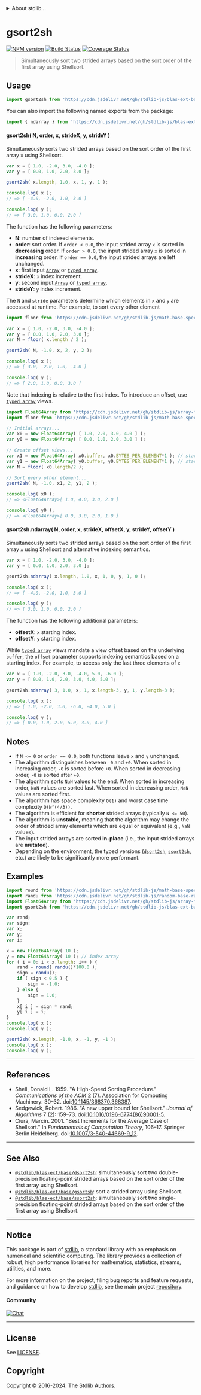 <!--

@license Apache-2.0

Copyright (c) 2020 The Stdlib Authors.

Licensed under the Apache License, Version 2.0 (the "License");
you may not use this file except in compliance with the License.
You may obtain a copy of the License at

   http://www.apache.org/licenses/LICENSE-2.0

Unless required by applicable law or agreed to in writing, software
distributed under the License is distributed on an "AS IS" BASIS,
WITHOUT WARRANTIES OR CONDITIONS OF ANY KIND, either express or implied.
See the License for the specific language governing permissions and
limitations under the License.

-->


<details>
  <summary>
    About stdlib...
  </summary>
  <p>We believe in a future in which the web is a preferred environment for numerical computation. To help realize this future, we've built stdlib. stdlib is a standard library, with an emphasis on numerical and scientific computation, written in JavaScript (and C) for execution in browsers and in Node.js.</p>
  <p>The library is fully decomposable, being architected in such a way that you can swap out and mix and match APIs and functionality to cater to your exact preferences and use cases.</p>
  <p>When you use stdlib, you can be absolutely certain that you are using the most thorough, rigorous, well-written, studied, documented, tested, measured, and high-quality code out there.</p>
  <p>To join us in bringing numerical computing to the web, get started by checking us out on <a href="https://github.com/stdlib-js/stdlib">GitHub</a>, and please consider <a href="https://opencollective.com/stdlib">financially supporting stdlib</a>. We greatly appreciate your continued support!</p>
</details>

# gsort2sh

[![NPM version][npm-image]][npm-url] [![Build Status][test-image]][test-url] [![Coverage Status][coverage-image]][coverage-url] <!-- [![dependencies][dependencies-image]][dependencies-url] -->

> Simultaneously sort two strided arrays based on the sort order of the first array using Shellsort.



<section class="usage">

## Usage

```javascript
import gsort2sh from 'https://cdn.jsdelivr.net/gh/stdlib-js/blas-ext-base-gsort2sh@deno/mod.js';
```

You can also import the following named exports from the package:

```javascript
import { ndarray } from 'https://cdn.jsdelivr.net/gh/stdlib-js/blas-ext-base-gsort2sh@deno/mod.js';
```

#### gsort2sh( N, order, x, strideX, y, strideY )

Simultaneously sorts two strided arrays based on the sort order of the first array `x` using Shellsort.

```javascript
var x = [ 1.0, -2.0, 3.0, -4.0 ];
var y = [ 0.0, 1.0, 2.0, 3.0 ];

gsort2sh( x.length, 1.0, x, 1, y, 1 );

console.log( x );
// => [ -4.0, -2.0, 1.0, 3.0 ]

console.log( y );
// => [ 3.0, 1.0, 0.0, 2.0 ]
```

The function has the following parameters:

-   **N**: number of indexed elements.
-   **order**: sort order. If `order < 0.0`, the input strided array `x` is sorted in **decreasing** order. If `order > 0.0`, the input strided array `x` is sorted in **increasing** order. If `order == 0.0`, the input strided arrays are left unchanged.
-   **x**: first input [`Array`][mdn-array] or [`typed array`][mdn-typed-array].
-   **strideX**: `x` index increment.
-   **y**: second input [`Array`][mdn-array] or [`typed array`][mdn-typed-array].
-   **strideY**: `y` index increment.

The `N` and `stride` parameters determine which elements in `x` and `y` are accessed at runtime. For example, to sort every other element

```javascript
import floor from 'https://cdn.jsdelivr.net/gh/stdlib-js/math-base-special-floor@deno/mod.js';

var x = [ 1.0, -2.0, 3.0, -4.0 ];
var y = [ 0.0, 1.0, 2.0, 3.0 ];
var N = floor( x.length / 2 );

gsort2sh( N, -1.0, x, 2, y, 2 );

console.log( x );
// => [ 3.0, -2.0, 1.0, -4.0 ]

console.log( y );
// => [ 2.0, 1.0, 0.0, 3.0 ]
```

Note that indexing is relative to the first index. To introduce an offset, use [`typed array`][mdn-typed-array] views.

```javascript
import Float64Array from 'https://cdn.jsdelivr.net/gh/stdlib-js/array-float64@deno/mod.js';
import floor from 'https://cdn.jsdelivr.net/gh/stdlib-js/math-base-special-floor@deno/mod.js';

// Initial arrays...
var x0 = new Float64Array( [ 1.0, 2.0, 3.0, 4.0 ] );
var y0 = new Float64Array( [ 0.0, 1.0, 2.0, 3.0 ] );

// Create offset views...
var x1 = new Float64Array( x0.buffer, x0.BYTES_PER_ELEMENT*1 ); // start at 2nd element
var y1 = new Float64Array( y0.buffer, y0.BYTES_PER_ELEMENT*1 ); // start at 2nd element
var N = floor( x0.length/2 );

// Sort every other element...
gsort2sh( N, -1.0, x1, 2, y1, 2 );

console.log( x0 );
// => <Float64Array>[ 1.0, 4.0, 3.0, 2.0 ]

console.log( y0 );
// => <Float64Array>[ 0.0, 3.0, 2.0, 1.0 ]
```

#### gsort2sh.ndarray( N, order, x, strideX, offsetX, y, strideY, offsetY )

Simultaneously sorts two strided arrays based on the sort order of the first array `x` using Shellsort and alternative indexing semantics.

```javascript
var x = [ 1.0, -2.0, 3.0, -4.0 ];
var y = [ 0.0, 1.0, 2.0, 3.0 ];

gsort2sh.ndarray( x.length, 1.0, x, 1, 0, y, 1, 0 );

console.log( x );
// => [ -4.0, -2.0, 1.0, 3.0 ]

console.log( y );
// => [ 3.0, 1.0, 0.0, 2.0 ]
```

The function has the following additional parameters:

-   **offsetX**: `x` starting index.
-   **offsetY**: `y` starting index.

While [`typed array`][mdn-typed-array] views mandate a view offset based on the underlying `buffer`, the `offset` parameter supports indexing semantics based on a starting index. For example, to access only the last three elements of `x`

```javascript
var x = [ 1.0, -2.0, 3.0, -4.0, 5.0, -6.0 ];
var y = [ 0.0, 1.0, 2.0, 3.0, 4.0, 5.0 ];

gsort2sh.ndarray( 3, 1.0, x, 1, x.length-3, y, 1, y.length-3 );

console.log( x );
// => [ 1.0, -2.0, 3.0, -6.0, -4.0, 5.0 ]

console.log( y );
// => [ 0.0, 1.0, 2.0, 5.0, 3.0, 4.0 ]
```

</section>

<!-- /.usage -->

<section class="notes">

## Notes

-   If `N <= 0` or `order == 0.0`, both functions leave `x` and `y` unchanged.
-   The algorithm distinguishes between `-0` and `+0`. When sorted in increasing order, `-0` is sorted before `+0`. When sorted in decreasing order, `-0` is sorted after `+0`.
-   The algorithm sorts `NaN` values to the end. When sorted in increasing order, `NaN` values are sorted last. When sorted in decreasing order, `NaN` values are sorted first.
-   The algorithm has space complexity `O(1)` and worst case time complexity `O(N^(4/3))`.
-   The algorithm is efficient for **shorter** strided arrays (typically `N <= 50`).
-   The algorithm is **unstable**, meaning that the algorithm may change the order of strided array elements which are equal or equivalent (e.g., `NaN` values).
-   The input strided arrays are sorted **in-place** (i.e., the input strided arrays are **mutated**).
-   Depending on the environment, the typed versions ([`dsort2sh`][@stdlib/blas/ext/base/dsort2sh], [`ssort2sh`][@stdlib/blas/ext/base/ssort2sh], etc.) are likely to be significantly more performant.

</section>

<!-- /.notes -->

<section class="examples">

## Examples

<!-- eslint no-undef: "error" -->

```javascript
import round from 'https://cdn.jsdelivr.net/gh/stdlib-js/math-base-special-round@deno/mod.js';
import randu from 'https://cdn.jsdelivr.net/gh/stdlib-js/random-base-randu@deno/mod.js';
import Float64Array from 'https://cdn.jsdelivr.net/gh/stdlib-js/array-float64@deno/mod.js';
import gsort2sh from 'https://cdn.jsdelivr.net/gh/stdlib-js/blas-ext-base-gsort2sh@deno/mod.js';

var rand;
var sign;
var x;
var y;
var i;

x = new Float64Array( 10 );
y = new Float64Array( 10 ); // index array
for ( i = 0; i < x.length; i++ ) {
    rand = round( randu()*100.0 );
    sign = randu();
    if ( sign < 0.5 ) {
        sign = -1.0;
    } else {
        sign = 1.0;
    }
    x[ i ] = sign * rand;
    y[ i ] = i;
}
console.log( x );
console.log( y );

gsort2sh( x.length, -1.0, x, -1, y, -1 );
console.log( x );
console.log( y );
```

</section>

<!-- /.examples -->

* * *

<section class="references">

## References

-   Shell, Donald L. 1959. "A High-Speed Sorting Procedure." _Communications of the ACM_ 2 (7). Association for Computing Machinery: 30–32. doi:[10.1145/368370.368387][@shell:1959a].
-   Sedgewick, Robert. 1986. "A new upper bound for Shellsort." _Journal of Algorithms_ 7 (2): 159–73. doi:[10.1016/0196-6774(86)90001-5][@sedgewick:1986a].
-   Ciura, Marcin. 2001. "Best Increments for the Average Case of Shellsort." In _Fundamentals of Computation Theory_, 106–17. Springer Berlin Heidelberg. doi:[10.1007/3-540-44669-9_12][@ciura:2001a].

</section>

<!-- /.references -->

<!-- Section for related `stdlib` packages. Do not manually edit this section, as it is automatically populated. -->

<section class="related">

* * *

## See Also

-   <span class="package-name">[`@stdlib/blas-ext/base/dsort2sh`][@stdlib/blas/ext/base/dsort2sh]</span><span class="delimiter">: </span><span class="description">simultaneously sort two double-precision floating-point strided arrays based on the sort order of the first array using Shellsort.</span>
-   <span class="package-name">[`@stdlib/blas-ext/base/gsortsh`][@stdlib/blas/ext/base/gsortsh]</span><span class="delimiter">: </span><span class="description">sort a strided array using Shellsort.</span>
-   <span class="package-name">[`@stdlib/blas-ext/base/ssort2sh`][@stdlib/blas/ext/base/ssort2sh]</span><span class="delimiter">: </span><span class="description">simultaneously sort two single-precision floating-point strided arrays based on the sort order of the first array using Shellsort.</span>

</section>

<!-- /.related -->

<!-- Section for all links. Make sure to keep an empty line after the `section` element and another before the `/section` close. -->


<section class="main-repo" >

* * *

## Notice

This package is part of [stdlib][stdlib], a standard library with an emphasis on numerical and scientific computing. The library provides a collection of robust, high performance libraries for mathematics, statistics, streams, utilities, and more.

For more information on the project, filing bug reports and feature requests, and guidance on how to develop [stdlib][stdlib], see the main project [repository][stdlib].

#### Community

[![Chat][chat-image]][chat-url]

---

## License

See [LICENSE][stdlib-license].


## Copyright

Copyright &copy; 2016-2024. The Stdlib [Authors][stdlib-authors].

</section>

<!-- /.stdlib -->

<!-- Section for all links. Make sure to keep an empty line after the `section` element and another before the `/section` close. -->

<section class="links">

[npm-image]: http://img.shields.io/npm/v/@stdlib/blas-ext-base-gsort2sh.svg
[npm-url]: https://npmjs.org/package/@stdlib/blas-ext-base-gsort2sh

[test-image]: https://github.com/stdlib-js/blas-ext-base-gsort2sh/actions/workflows/test.yml/badge.svg?branch=main
[test-url]: https://github.com/stdlib-js/blas-ext-base-gsort2sh/actions/workflows/test.yml?query=branch:main

[coverage-image]: https://img.shields.io/codecov/c/github/stdlib-js/blas-ext-base-gsort2sh/main.svg
[coverage-url]: https://codecov.io/github/stdlib-js/blas-ext-base-gsort2sh?branch=main

<!--

[dependencies-image]: https://img.shields.io/david/stdlib-js/blas-ext-base-gsort2sh.svg
[dependencies-url]: https://david-dm.org/stdlib-js/blas-ext-base-gsort2sh/main

-->

[chat-image]: https://img.shields.io/gitter/room/stdlib-js/stdlib.svg
[chat-url]: https://app.gitter.im/#/room/#stdlib-js_stdlib:gitter.im

[stdlib]: https://github.com/stdlib-js/stdlib

[stdlib-authors]: https://github.com/stdlib-js/stdlib/graphs/contributors

[umd]: https://github.com/umdjs/umd
[es-module]: https://developer.mozilla.org/en-US/docs/Web/JavaScript/Guide/Modules

[deno-url]: https://github.com/stdlib-js/blas-ext-base-gsort2sh/tree/deno
[umd-url]: https://github.com/stdlib-js/blas-ext-base-gsort2sh/tree/umd
[esm-url]: https://github.com/stdlib-js/blas-ext-base-gsort2sh/tree/esm
[branches-url]: https://github.com/stdlib-js/blas-ext-base-gsort2sh/blob/main/branches.md

[stdlib-license]: https://raw.githubusercontent.com/stdlib-js/blas-ext-base-gsort2sh/main/LICENSE

[mdn-array]: https://developer.mozilla.org/en-US/docs/Web/JavaScript/Reference/Global_Objects/Array

[mdn-typed-array]: https://developer.mozilla.org/en-US/docs/Web/JavaScript/Reference/Global_Objects/TypedArray

[@shell:1959a]: https://doi.org/10.1145/368370.368387

[@sedgewick:1986a]: https://doi.org/10.1016/0196-6774(86)90001-5

[@ciura:2001a]: https://doi.org/10.1007/3-540-44669-9_12

<!-- <related-links> -->

[@stdlib/blas/ext/base/dsort2sh]: https://github.com/stdlib-js/blas-ext-base-dsort2sh/tree/deno

[@stdlib/blas/ext/base/gsortsh]: https://github.com/stdlib-js/blas-ext-base-gsortsh/tree/deno

[@stdlib/blas/ext/base/ssort2sh]: https://github.com/stdlib-js/blas-ext-base-ssort2sh/tree/deno

<!-- </related-links> -->

</section>

<!-- /.links -->
